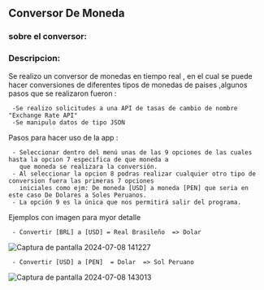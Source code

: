 <h2><b>Conversor De Moneda</b></h2>

### sobre el conversor: 
### Descripcion: 

<p1> Se realizo un conversor de monedas en tiempo real , en el cual se puede hacer conversiones de diferentes tipos de monedas de paises 
     ,algunos pasos que se realizaron fueron :</p1>

     -Se realizo solicitudes a una API de tasas de cambio de nombre "Exchange Rate API"
     -Se manipulo datos de tipo JSON 

<p2> Pasos para hacer uso de la app : </p2>

     - Seleccionar dentro del menú unas de las 9 opciones de las cuales hasta la opcion 7 especifica de que moneda a 
       que moneda se realizara la conversión.
     - Al seleccionar la opcion 8 podras realizar cualquier otro tipo de conversion fuera las primeras 7 opciones 
       iniciales como ejm: De moneda [USD] a moneda [PEN] que seria en este caso De Dolares a Soles Peruanos.
     - La opción 9 es la única que nos permitirá salir del programa.
           
     
<p3> Ejemplos con imagen para myor detalle </p3>

     - Convertir [BRL] a [USD] = Real Brasileño  => Dolar
    
![Captura de pantalla 2024-07-08 141227](https://github.com/KevnRojas/ConversorDeMonedasChallenge/assets/161899020/e1400b4b-a90d-4b39-8e0e-d9dfdbdd8a22)

     - Convertir [USD] a [PEN]  = Dolar  => Sol Peruano


![Captura de pantalla 2024-07-08 143013](https://github.com/KevnRojas/ConversorDeMonedasChallenge/assets/161899020/7815aa9f-6f1a-46e2-a024-b1c2b49e8369)
